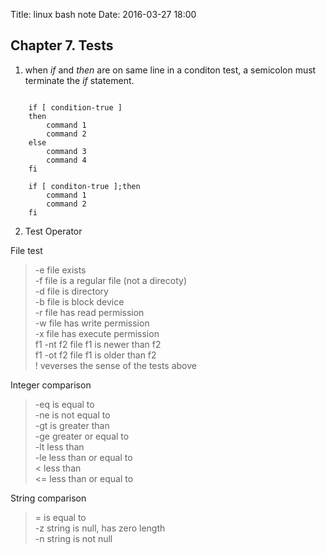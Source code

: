 Title: linux bash note
Date: 2016-03-27 18:00

## Chapter 7. Tests

1. when *if* and *then* are on same line in a conditon test,
a semicolon must terminate the *if* statement.

<pre><code>
    if [ condition-true ]
    then
        command 1
        command 2
    else
        command 3
        command 4
    fi

    if [ conditon-true ];then
        command 1
        command 2
    fi
</code></pre>

2. Test Operator

File test
> -e file exists  
> -f file is a regular file (not a direcoty)  
> -d file is directory  
> -b file is block device  
> -r file has read permission  
> -w file has write permission  
> -x file has execute permission  
> f1 -nt f2 file f1 is newer than f2  
> f1 -ot f2 file f1 is older than f2  
> !  veverses the sense of the tests above

Integer comparison
> -eq  is equal to   
> -ne  is not equal to  
> -gt  is greater than  
> -ge  greater or equal to  
> -lt  less than  
> -le  less than or equal to  
>  <   less than  
>  <=  less than or equal to  

String comparison
> =  is equal to  
> -z  string is null, has zero length  
> -n  string is not null  
